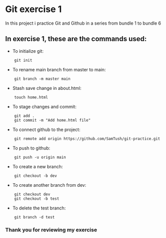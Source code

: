 # Git exercise 1

In this project i practice Git and Github in a series from bundle 1 to bundle 6

## In exercise 1, these are the commands used:

- To initialize git:

```
    git init
```

- To rename main branch from master to main:

```
    git branch -m master main
```

- Stash save change in about.html:

``` 
    touch home.html
```

- To stage changes and commit:

```
    git add .
    git commit -m "Add home.html file"
```

- To connect github to the project:

``` 
    git remote add origin https://github.com/SamTush/git-practice.git
```

- To push to github:

``` 
    git push -u origin main
```

- To create a new branch:

```
    git checkout -b dev
```

- To create another branch from dev:

```
    git checkout dev
    git checkout -b test
```

- To delete the test branch:

```
    git branch -d test
```

### Thank you for reviewing my exercise 